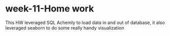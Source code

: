# week-11-Home work

This HW leveraged SQL Achemly to load data in and out of database, it also leveraged seaborn to do some really handy visualization
